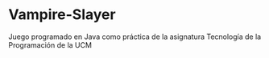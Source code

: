 # Vampire-Slayer
Juego programado en Java como práctica de la asignatura Tecnología de la Programación de la UCM
